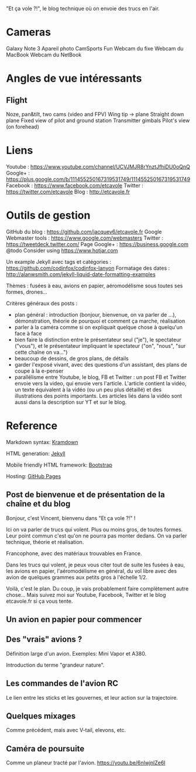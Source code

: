 "Et ça vole ?!", le blog technique où on envoie des trucs en l'air.

Cameras
=======

Galaxy Note 3
Apareil photo
CamSports Fun
Webcam du fixe
Webcam du MacBook
Webcam du NetBook

Angles de vue intéressants
==========================

Flight
-------

Noze, pan&tilt, two cams (video and FPV)
Wing tip -> plane
Straight down plane
Fixed view of pilot and ground station
Transmitter gimbals
Pilot's view (on forehead)

Liens
=====

Youtube : https://www.youtube.com/channel/UCVJMJR8rYnztJfhiDU0oQnQ
Google+ : https://plus.google.com/b/111455250167319531749/111455250167319531749
Facebook : https://www.facebook.com/etcavole
Twitter : https://twitter.com/etcavole
Blog : http://etcavole.fr

Outils de gestion
=================

GitHub du blog : https://github.com/jacquev6/etcavole.fr
Google Webmaster tools : https://www.google.com/webmasters
Twitter : https://tweetdeck.twitter.com/
Page Google+ : https://business.google.com
@todo Consider using https://www.hotjar.com

Un example Jekyll avec tags et catégories : https://github.com/codinfox/codinfox-lanyon
Formatage des dates : http://alanwsmith.com/jekyll-liquid-date-formatting-examples

Thèmes : fusées à eau, avions en papier, aéromodélisme sous toutes ses formes, drones...

Critères généraux des posts :

- plan général : introduction (bonjour, bienvenue, on va parler de ...), démonstration, théorie de pourquoi et comment ça marche, réalisation
- parler à la caméra comme si on expliquait quelque chose à quelqu'un face à face
- bien faire la distinction entre le présentateur seul ("je"), le spectateur ("vous"), et le présentateur impliquant le spectateur ("on", "nous", "sur cette chaîne on va...")
- beaucoup de dessins, de gros plans, de détails
- garder l'exposé vivant, avec des questions d'un assistant, des plans de coupe à la e-penser
- parallélisme entre Youtube, le blog, FB et Twitter : un post FB et Twitter envoie vers la video, qui envoie vers l'article. L'article contient la vidéo, un texte équivalent à la vidéo (ou un peu plus détaillé) et des illustrations des points importants. Les articles liés dans la vidéo sont aussi dans la description sur YT et sur le blog.


Reference
=========

Markdown syntax: [Kramdown](http://kramdown.gettalong.org/syntax.html)

HTML generation: [Jekyll](http://jekyllrb.com/)

Mobile friendly HTML framework: [Bootstrap](http://getbootstrap.com/)

Hosting: [GitHub Pages](https://pages.github.com/)

Post de bienvenue et de présentation de la chaîne et du blog
------------------------------------------------------------

Bonjour, c'est Vincent, bienvenu dans "Et ça vole ?!" !

Ici on va parler de trucs qui volent. Plus ou moins gros, de toutes formes.
Leur point commun c'est qu'on ne pourra pas monter dedans.
On va parler technique, théorie et réalisation.

Francophone, avec des matériaux trouvables en France.

Dans les trucs qui volent, je peux vous citer tout de suite les fusées à eau, les avions en papier, l'aéromodélisme en général, du vol libre avec des avion de quelques grammes aux petits gros à l'échelle 1/2.

Voilà, c'est le plan. Du coup, je vais probablement faire complètement autre chose...
Mais suivez moi sur Youtube, Facebook, Twitter et le blog etcavole.fr si ça vous tente.

Un avion en papier pour commencer
---------------------------------

Des "vrais" avions ?
--------------------

Définition large d'un avion. Exemples: Mini Vapor et A380.

Introduction du terme "grandeur nature".

Les commandes de l'avion RC
---------------------------

Le lien entre les sticks et les gouvernes, et leur action sur la trajectoire.

Quelques mixages
----------------

Comme précédent, mais avec V-tail, elevons, etc.

Caméra de poursuite
-------------------

Comme un planeur tracté par l'avion.
https://youtu.be/6nlwjnlZe6I
